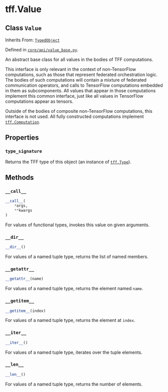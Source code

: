 <div itemscope itemtype="http://developers.google.com/ReferenceObject">
<meta itemprop="name" content="tff.Value" />
<meta itemprop="path" content="Stable" />
<meta itemprop="property" content="type_signature"/>
<meta itemprop="property" content="__call__"/>
<meta itemprop="property" content="__dir__"/>
<meta itemprop="property" content="__getattr__"/>
<meta itemprop="property" content="__getitem__"/>
<meta itemprop="property" content="__iter__"/>
<meta itemprop="property" content="__len__"/>
</div>

# tff.Value

## Class `Value`

Inherits From: [`TypedObject`](../tff/TypedObject.md)

Defined in
[`core/api/value_base.py`](http://github.com/tensorflow/federated/tree/master/tensorflow_federated/python/core/api/value_base.py).

An abstract base class for all values in the bodies of TFF computations.

This interface is only relevant in the context of non-TensorFlow computations,
such as those that represent federated orchestration logic. The bodies of such
computations will contain a mixture of federated communication operators, and
calls to TensorFlow computations embedded in them as subcomponents. All values
that appear in those computations implement this common interface, just like all
values in TensorFlow computations appear as tensors.

Outside of the bodies of composite non-TensorFlow computations, this interface
is not used. All fully constructed computations implement
<a href="../tff/Computation.md"><code>tff.Computation</code></a>.

## Properties

<h3 id="type_signature"><code>type_signature</code></h3>

Returns the TFF type of this object (an instance of
<a href="../tff/Type.md"><code>tff.Type</code></a>).

## Methods

<h3 id="__call__"><code>__call__</code></h3>

```python
__call__(
    *args,
    **kwargs
)
```

For values of functional types, invokes this value on given arguments.

<h3 id="__dir__"><code>__dir__</code></h3>

```python
__dir__()
```

For values of a named tuple type, returns the list of named members.

<h3 id="__getattr__"><code>__getattr__</code></h3>

```python
__getattr__(name)
```

For values of a named tuple type, returns the element named `name`.

<h3 id="__getitem__"><code>__getitem__</code></h3>

```python
__getitem__(index)
```

For values of a named tuple type, returns the element at `index`.

<h3 id="__iter__"><code>__iter__</code></h3>

```python
__iter__()
```

For values of a named tuple type, iterates over the tuple elements.

<h3 id="__len__"><code>__len__</code></h3>

```python
__len__()
```

For values of a named tuple type, returns the number of elements.
